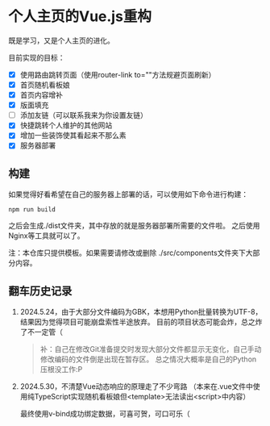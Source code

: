 # 个人主页的Vue.js重构

既是学习，又是个人主页的进化。

目前实现的目标：

- [x] 使用路由跳转页面（使用router-link to=""方法规避页面刷新）
- [x] 首页随机看板娘
- [x] 首页内容增补
- [x] 版面填充
- [ ] 添加友链（可以联系我来为你设置友链）
- [x] 快捷跳转个人维护的其他网站
- [x] 增加一些装饰使其看起来不那么素
- [x] 服务器部署

## 构建

如果觉得好看希望在自己的服务器上部署的话，可以使用如下命令进行构建：

```pwsh/bash
npm run build
```

之后会生成./dist文件夹，其中存放的就是服务器部署所需要的文件啦。
之后使用Nginx等工具就可以了。

注：本仓库只提供模板。如果需要请修改或删除
./src/components文件夹下大部分内容。

## 翻车历史记录

1. 2024.5.24，由于大部分文件编码为GBK，本想用Python批量转换为UTF-8，结果因为觉得项目可能崩盘索性半途放弃。
   目前的项目状态可能会炸，总之炸了不一定管（
  
   > 补：自己在修改Git准备提交时发现大部分文件都显示无变化，自己手动修改编码的文件倒是出现在暂存区。
   总之情况大概率是自己的Python压根没工作:P

2. 2024.5.30，不清楚Vue动态响应的原理走了不少弯路
  （本来在.vue文件中使用纯TypeScript实现随机看板娘但\<template>无法读出\<script>中内容）

    最终使用v-bind成功绑定数据，可喜可贺，可口可乐（
